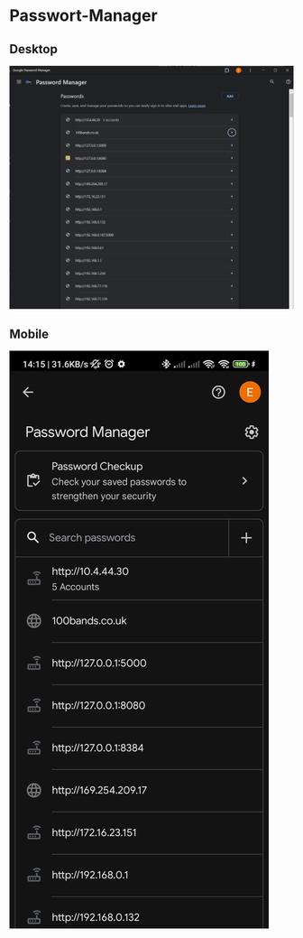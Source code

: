 # Passwort-Manager

## Desktop

![Google-Password-Manager](/x_ressources/desktop-manager.png)

## Mobile

![Google-Password-Manager](/x_ressources/mobile-manager.jpg)